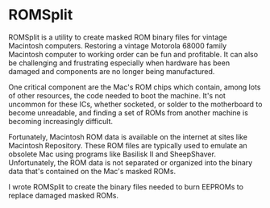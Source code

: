 # ROMSplit
ROMSplit is a utility to create masked ROM binary files for vintage Macintosh computers.
Restoring a vintage Motorola 68000 family Macintosh computer to working order can be fun and profitable.
It can also be challenging and frustrating especially when hardware has been damaged and components are 
no longer being manufactured.

One critical component are the Mac's ROM chips which contain, among lots of other resources, the code 
needed to boot the machine.  It's not uncommon for these ICs, whether socketed, or solder to the motherboard
to become unreadable, and finding a set of ROMs from another machine is becoming increasingly difficult.

Fortunately, Macintosh ROM data is available on the internet at sites like Macintosh Repository.  These ROM 
files are typically used to emulate an obsolete Mac using programs like Basilisk II and SheepShaver.  Unfortunately, the 
ROM data is not separated or organized into the binary data that's contained on the Mac's masked ROMs.

I wrote ROMSplit to create the binary files needed to burn EEPROMs to replace damaged masked ROMs.
